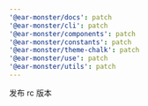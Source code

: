 ```yaml
---
'@ear-monster/docs': patch
'@ear-monster/cli': patch
'@ear-monster/components': patch
'@ear-monster/constants': patch
'@ear-monster/theme-chalk': patch
'@ear-monster/use': patch
'@ear-monster/utils': patch
---
```


发布 rc 版本
